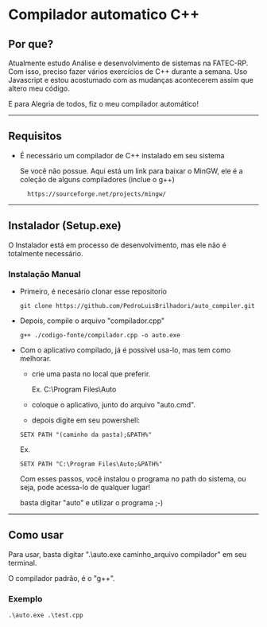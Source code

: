 # Compilador automatico C++

## Por que?
Atualmente estudo  Análise e desenvolvimento de sistemas na FATEC-RP. Com isso, preciso fazer vários exercícios de C++ durante a semana.
Uso Javascript e estou acostumado com as mudanças acontecerem assim que altero meu código. 

E para Alegria de todos, fiz o meu compilador automático!

---------------------------------

## Requisitos

- É necessário um compilador de C++ instalado em seu sistema
    
    Se você não possue. Aqui está um link para baixar o MinGW, ele é a coleção de alguns compiladores (inclue o g++)
        
        https://sourceforge.net/projects/mingw/


-------------------------------

## Instalador (Setup.exe)

O Instalador está em processo de desenvolvimento, mas ele não é totalmente necessário. 

### Instalação Manual

- Primeiro, é necesário clonar esse repositorio
    
    ```shell
    git clone https://github.com/PedroLuisBrilhadori/auto_compiler.git

    ```
- Depois, compile o arquivo "compilador.cpp"
    ```shell
    g++ ./codigo-fonte/compilador.cpp -o auto.exe
    ```
- Com o aplicativo compilado, já é possivel usa-lo, mas tem como melhorar.

    - crie uma pasta no local que preferir.

        Ex. C:\Program Files\Auto

    - coloque o aplicativo, junto do arquivo "auto.cmd".
    - depois digite em seu powershell:
    ```shell    
    SETX PATH "(caminho da pasta);&PATH%"
    ```
    Ex.
    ```shell
    SETX PATH "C:\Program Files\Auto;&PATH%"
    ```

    Com esses passos, você instalou o programa no path do sistema, ou seja, pode acessa-lo de qualquer lugar!

    basta digitar "auto" e utilizar o programa ;-) 


--------------------------------

## Como usar

Para usar, basta digitar ".\auto.exe caminho_arquivo compilador" em seu terminal.

O compilador padrão, é o "g++".

### Exemplo
    .\auto.exe .\test.cpp 
